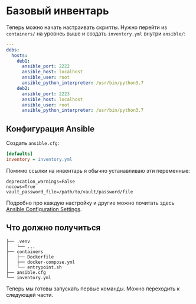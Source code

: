 # Базовый инвентарь

Теперь можно начать настраивать скрипты. Нужно перейти из `containers/` на уровнеь выше и создать `inventory.yml` внутри `ansible/`:

```yaml
---
debs:
  hosts:
    deb1:
      ansible_port: 2222
      ansible_host: localhost
      ansible_user: root
      ansible_python_interpreter: /usr/bin/python3.7
    deb2:
      ansible_port: 2223
      ansible_host: localhost
      ansible_user: root
      ansible_python_interpreter: /usr/bin/python3.7
```

## Конфигурация Ansible

Создать `ansible.cfg`:

```ini
[defaults]
inventory = inventory.yml
```

Помимо ссылки на инвентарь я обычно устанавливаю эти переменные:

```
deprecation_warnings=False
nocows=True
vault_password_file=/path/to/vault/password/file
```

Подробно про каждую настройку и другие можно почитать здесь [Ansible Configuration Settings](https://docs.ansible.com/ansible/latest/reference_appendices/config.html#ansible-configuration-settings).

## Что должно получиться

```
├── .venv
│   └── ...
├── containers
│   ├── Dockerfile
│   ├── docker-compose.yml
│   └── entrypoint.sh
├── ansible.cfg
└── inventory.yml
```

Теперь мы готовы запускать первые команды. Можно переходить к следующей части.
